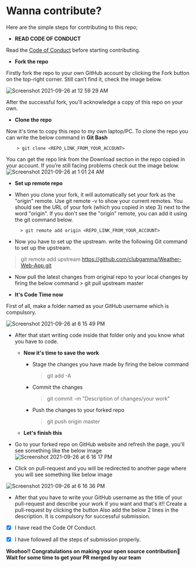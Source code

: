 # Wanna contribute?
 
Here are the simple steps for contributing to this repo;

- **READ CODE OF CONDUCT**

Read the [Code of Conduct](https://github.com/clubgamma/code-of-conduct) before starting contributing.

- **Fork the repo**

Firstly fork the repo to your own GitHub account by clicking the Fork button on the top-right corner. Still can’t find it, check the image below.


![Screenshot 2021-09-26 at 12 59 29 AM](https://user-images.githubusercontent.com/68161473/134783974-a82bdfac-cb87-4334-87f7-16c870cc82c5.png)


After the successful fork, you'll acknowledge a copy of this repo on your own.
 
  - **Clone the repo**
  
Now it's time to copy this repo to my own laptop/PC. To clone the repo you can write the below command in **Git Bash**

        > git clone <REPO_LINK_FROM_YOUR_ACCOUNT>
    
You can get the repo link from the Download section in the repo copied in your account. If you’re still facing problems check out the image below.
![Screenshot 2021-09-26 at 1 01 24 AM](https://user-images.githubusercontent.com/68161473/134783999-acc0fc65-60ed-4ad7-b9a9-5ff7c2b5c27f.png)




  - **Set up remote repo**

- When you clone your fork, it will automatically set your fork as the "origin" remote. Use git remote -v to show your current remotes. You should see the URL of your fork (which you copied in step 3) next to the word "origin". 
If you don't see the "origin" remote, you can add it using the git command below.

        > git remote add origin <REPO_LINK_FROM_YOUR_ACCOUNT>

- Now you have to set up the upstream. write the following Git command to set up the upstream.
> git remote add upstream https://github.com/clubgamma/Weather-Web-App.git
 
- Now pull the latest changes from original repo to your local changes by firing the below command
        > git pull upstream master
  
- **It's Code Time now**
  
First of all, make a folder named as your GitHub username which is compulsory. 


![Screenshot 2021-09-26 at 6 15 49 PM](https://user-images.githubusercontent.com/68161473/134808777-bf470e6b-b2e8-4aa6-8847-77359cfe97f9.png)


- After that start writing code inside that folder only and you know what you have to code.

   - **Now it's time to save the work**

      - Stage the changes you have made by firing the below command
        > git add -A
      - Commit the changes 
        > git commit -m "Description of changes/your work"
      - Push the changes to your forked repo
        > git push origin master
        
  - **Let's finish this**
- Go to your forked repo on GitHub website and refresh the page, you'll see something like the below image
![Screenshot 2021-09-26 at 6 16 17 PM](https://user-images.githubusercontent.com/68161473/134808811-741fac41-fdf4-4883-891a-ae628be25e73.png)




- Click on pull-request and you will be redirected to another page where you will see something like below image 

![Screenshot 2021-09-26 at 6 16 36 PM](https://user-images.githubusercontent.com/68161473/134808817-fe9667e6-d34d-4c24-a9fd-c0a698aca37e.png)


  
- After that you have to write your GitHub username as the title of your pull-request and describe your work if you want and that's it!! Create a pull-request by clicking the button
Also add the below 2 lines in the description. It is compulsory for successful submission.

 - [X] I have read the Code Of Conduct.
        
 - [X] I have followed all the steps of submission properly.


**Woohoo!! Congratulations on making your open source contribution🎉**
**Wait for some time to get your PR merged by our team**

